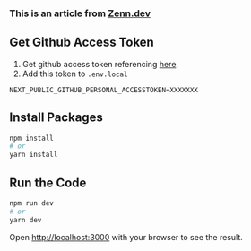 ### This is an article from [Zenn.dev](https://zenn.dev/fujiyama)

## Get Github Access Token
1. Get github access token referencing [here](https://docs.github.com/ja/github/authenticating-to-github/creating-a-personal-access-token).
2. Add this token to `.env.local`
```
NEXT_PUBLIC_GITHUB_PERSONAL_ACCESSTOKEN=XXXXXXX
```

## Install Packages

```bash
npm install
# or
yarn install
```

## Run the Code
```bash
npm run dev
# or
yarn dev
```

Open [http://localhost:3000](http://localhost:3000) with your browser to see the result.


